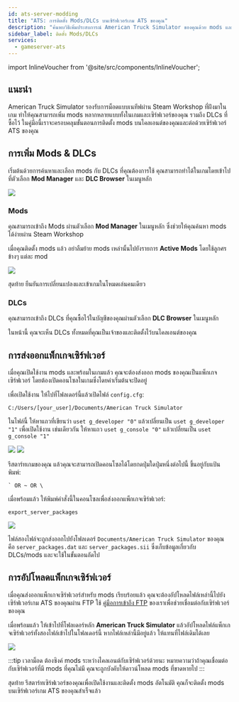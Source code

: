 ```yaml
---
id: ats-server-modding
title: "ATS: การติดตั้ง Mods/DLCs บนเซิร์ฟเวอร์เกม ATS ของคุณ"
description: "ค้นพบวิธีเพิ่มประสบการณ์ American Truck Simulator ของคุณด้วย mods และ DLCs สำหรับการเล่นทั้งฝั่งไคลเอนต์และเซิร์ฟเวอร์ → เรียนรู้เพิ่มเติมตอนนี้"
sidebar_label: ติดตั้ง Mods/DLCs
services:
  - gameserver-ats
---
```


import InlineVoucher from '@site/src/components/InlineVoucher';

## แนะนำ

American Truck Simulator รองรับการม็อดแบบเนทีฟผ่าน Steam Workshop ที่ฝังมาในเกม ทำให้คุณสามารถเพิ่ม mods หลากหลายแบบทั้งในเกมและเซิร์ฟเวอร์ของคุณ รวมถึง DLCs ที่ซื้อไว้ ในคู่มือนี้เราจะครอบคลุมขั้นตอนการติดตั้ง mods บนไคลเอนต์ของคุณและต่อด้วยเซิร์ฟเวอร์ ATS ของคุณ

<InlineVoucher />

## การเพิ่ม Mods & DLCs

เริ่มต้นด้วยการค้นหาและเลือก mods กับ DLCs ที่คุณต้องการใช้ คุณสามารถทำได้ในเกมโดยเข้าไปที่ตัวเลือก **Mod Manager** และ **DLC Browser** ในเมนูหลัก

![](https://screensaver01.zap-hosting.com/index.php/s/osjX59MRjrPBfe6/preview)

### Mods

คุณสามารถเข้าถึง Mods ผ่านตัวเลือก **Mod Manager** ในเมนูหลัก ซึ่งช่วยให้คุณค้นหา mods ได้ง่ายผ่าน Steam Workshop

เมื่อคุณติดตั้ง mods แล้ว อย่าลืมย้าย mods เหล่านั้นไปยังรายการ **Active Mods** โดยใช้ลูกศรข้างๆ แต่ละ mod

![](https://screensaver01.zap-hosting.com/index.php/s/TG7XK6ZodWZM2pz/preview)

สุดท้าย ยืนยันการเปลี่ยนแปลงและเข้าเกมในโหมดเล่นคนเดียว

### DLCs

คุณสามารถเข้าถึง DLCs ที่คุณซื้อไว้ในบัญชีของคุณผ่านตัวเลือก **DLC Browser** ในเมนูหลัก

ในหน้านี้ คุณจะเห็น DLCs ทั้งหมดที่คุณเป็นเจ้าของและติดตั้งไว้บนไคลเอนต์ของคุณ

## การส่งออกแพ็กเกจเซิร์ฟเวอร์

เมื่อคุณเปิดใช้งาน mods และพร้อมในเกมแล้ว คุณจะต้องส่งออก mods ของคุณเป็นแพ็กเกจเซิร์ฟเวอร์ โดยต้องเปิดคอนโซลในเกมซึ่งโดยค่าเริ่มต้นจะปิดอยู่

เพื่อเปิดใช้งาน ให้ไปที่โฟลเดอร์นี้แล้วเปิดไฟล์ `config.cfg`:
```
C:/Users/[your_user]/Documents/American Truck Simulator
```

ในไฟล์นี้ ให้หาแถวที่เขียนว่า `uset g_developer "0"` แล้วเปลี่ยนเป็น `uset g_developer "1"` เพื่อเปิดใช้งาน เช่นเดียวกัน ให้หาแถว `uset g_console "0"` แล้วเปลี่ยนเป็น `uset g_console "1"`

![](https://screensaver01.zap-hosting.com/index.php/s/Wz52e4o2KtTndZM/preview)
![](https://screensaver01.zap-hosting.com/index.php/s/raR8jxq7imKzjDD/preview)

รีสตาร์ทเกมของคุณ แล้วคุณจะสามารถเปิดคอนโซลได้โดยกดปุ่มใดปุ่มหนึ่งต่อไปนี้ ขึ้นอยู่กับแป้นพิมพ์:
```
` OR ~ OR \
```

เมื่อพร้อมแล้ว ให้พิมพ์คำสั่งนี้ในคอนโซลเพื่อส่งออกแพ็กเกจเซิร์ฟเวอร์:
```
export_server_packages
```

![](https://screensaver01.zap-hosting.com/index.php/s/zbzbdKfyr5xyNrK/preview)

ไฟล์สองไฟล์จะถูกส่งออกไปยังโฟลเดอร์ `Documents/American Truck Simulator` ของคุณ คือ `server_packages.dat` และ `server_packages.sii` ซึ่งเก็บข้อมูลเกี่ยวกับ DLCs/mods และจะใช้ในขั้นตอนถัดไป

## การอัปโหลดแพ็กเกจเซิร์ฟเวอร์

เมื่อคุณส่งออกแพ็กเกจเซิร์ฟเวอร์สำหรับ mods เรียบร้อยแล้ว คุณจะต้องอัปโหลดไฟล์เหล่านี้ไปยังเซิร์ฟเวอร์เกม ATS ของคุณผ่าน FTP ใช้ [คู่มือการเข้าถึง FTP](gameserver-ftpaccess.md) ของเราเพื่อช่วยเชื่อมต่อกับเซิร์ฟเวอร์ของคุณ

เมื่อพร้อมแล้ว ให้เข้าไปที่โฟลเดอร์หลัก **American Truck Simulator** แล้วอัปโหลดไฟล์แพ็กเกจเซิร์ฟเวอร์ทั้งสองไฟล์เข้าไปในโฟลเดอร์นี้ หากไฟล์เหล่านี้มีอยู่แล้ว ให้แทนที่ไฟล์เดิมได้เลย

![](https://screensaver01.zap-hosting.com/index.php/s/c5cYWL8eQKTzDg9/preview)

:::tip
เวลาม็อด ต้องซิงค์ mods ระหว่างไคลเอนต์กับเซิร์ฟเวอร์ด้วยนะ หมายความว่าถ้าคุณเชื่อมต่อกับเซิร์ฟเวอร์ที่มี mods ที่คุณไม่มี คุณจะถูกบังคับให้ดาวน์โหลด mods ที่ขาดหายไป
:::

สุดท้าย รีสตาร์ทเซิร์ฟเวอร์ของคุณเพื่อเปิดใช้งานและติดตั้ง mods อัตโนมัติ คุณก็จะติดตั้ง mods บนเซิร์ฟเวอร์เกม ATS ของคุณสำเร็จแล้ว

<InlineVoucher />